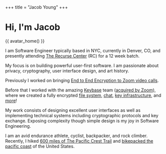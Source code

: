 +++
title = "Jacob Young"
+++

# Hi, I'm Jacob

 {{ avatar_home() }}


I am Software Engineer typically based in NYC, currently in Denver, CO, and
presently attending [The Recurse Center](https://recurse.com) (RC) for a 12 week batch.


My focus is on building powerful user-first software. I am passionate about privacy,
cryptography, user interface design, and art history.

Previously I worked on bringing 
[End to End Encryption to Zoom video calls](https://blog.zoom.us/zoom-rolling-out-end-to-end-encryption-offering/).

Before that I worked with the amazing [Keybase](https://keybase.io) team 
([acquired by Zoom](https://keybase.io/blog/keybase-joins-zoom)), where we
created a fully encrypted [file system](https://book.keybase.io/files),
[chat](https://book.keybase.io/chat), [key infrastructure](https://book.keybase.io/account), 
and [more](https://keybase.io/blog/crypto)!

My work consists of designing excellent user interfaces as well as implementing 
technical systems including cryptographic protocols and key exchange. Exposing
complexity though simple design is my joy in Software Engineering.

I am an avid endurance athlete, cyclist, backpacker, and rock climber. Recently, I hiked [600 miles of The Pacific Crest
Trail](https://jakeby.land) and [bikepacked the pacific coast](https://jryio.travelmap.net/pcb-2022) of the United States.

